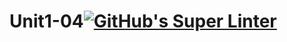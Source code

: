 # Unit1-04[![GitHub's Super Linter](https://github.com/matthew-meech/Unit1-04/workflows/GitHub's%20Super%20Linter/badge.svg)](https://github.com/matthew-meech/Unit1-04/actions)
